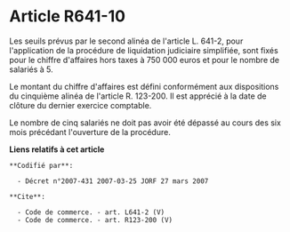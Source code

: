 # Article R641-10

Les seuils prévus par le second alinéa de l'article L. 641-2, pour l'application de la procédure de liquidation judiciaire
simplifiée, sont fixés pour le chiffre d'affaires hors taxes à 750 000 euros et pour le nombre de salariés à 5.

Le montant du chiffre d'affaires est défini conformément aux dispositions du cinquième alinéa de l'article R. 123-200. Il est
apprécié à la date de clôture du dernier exercice comptable.

Le nombre de cinq salariés ne doit pas avoir été dépassé au cours des six mois précédant l'ouverture de la procédure.

**Liens relatifs à cet article**

	**Codifié par**:

	  - Décret n°2007-431 2007-03-25 JORF 27 mars 2007

	**Cite**:

	  - Code de commerce. - art. L641-2 (V)
	  - Code de commerce. - art. R123-200 (V)
